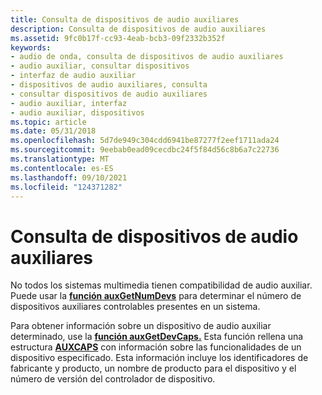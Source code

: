 ```yaml
---
title: Consulta de dispositivos de audio auxiliares
description: Consulta de dispositivos de audio auxiliares
ms.assetid: 9fc0b17f-cc93-4eab-bcb3-09f2332b352f
keywords:
- audio de onda, consulta de dispositivos de audio auxiliares
- audio auxiliar, consultar dispositivos
- interfaz de audio auxiliar
- dispositivos de audio auxiliares, consulta
- consultar dispositivos de audio auxiliares
- audio auxiliar, interfaz
- audio auxiliar, dispositivos
ms.topic: article
ms.date: 05/31/2018
ms.openlocfilehash: 5d7de949c304cdd6941be87277f2eef1711ada24
ms.sourcegitcommit: 9eebab0ead09cecdbc24f5f84d56c8b6a7c22736
ms.translationtype: MT
ms.contentlocale: es-ES
ms.lasthandoff: 09/10/2021
ms.locfileid: "124371282"
---
```

# <a name="querying-auxiliary-audio-devices"></a>Consulta de dispositivos de audio auxiliares

No todos los sistemas multimedia tienen compatibilidad de audio auxiliar. Puede usar la [**función auxGetNumDevs**](/windows/win32/api/mmeapi/nf-mmeapi-auxgetnumdevs) para determinar el número de dispositivos auxiliares controlables presentes en un sistema.

Para obtener información sobre un dispositivo de audio auxiliar determinado, use la [**función auxGetDevCaps.**](/windows/win32/api/mmeapi/nf-mmeapi-auxgetdevcaps) Esta función rellena una estructura [**AUXCAPS**](/windows/win32/api/mmeapi/ns-mmeapi-auxcaps) con información sobre las funcionalidades de un dispositivo especificado. Esta información incluye los identificadores de fabricante y producto, un nombre de producto para el dispositivo y el número de versión del controlador de dispositivo.

 

 